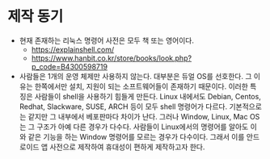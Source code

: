 # 제작 동기
- 현재 존재하는 리눅스 명령어 사전은 모두 책 또는 영어이다.
    - <https://explainshell.com/>
    - <https://www.hanbit.co.kr/store/books/look.php?p_code=B4300598719>
- 사람들은 1개의 운영 체제만 사용하지 않는다. 대부분은 듀얼 OS를 선호한다. 그 이유는 한쪽에서만 설치, 지원이 되는 소프트웨어들이 존재하기 때문이다. 이러한 특징은 사람들이 shell을 사용하기 힘들게 만든다. Linux 내에서도 Debian, Centos, Redhat, Slackware, SUSE, ARCH 등이 모두 shell 명령어가 다르다. 기본적으로는 같지만 그 내부에서 베포판마다 차이가 난다. 그러나 Window, Linux, Mac OS 는 그 구조가 아예 다른 경우가 다수다. 사람들이 Linux에서의 명령어를 알아도 이와 같은 기능을 하는 Window 명령어를 모르는 경우가 다수이다. 그래서 이를 안드로이드 앱 사전으로 제작하여 휴대성이 편하게 제작하고자 한다. 